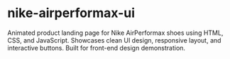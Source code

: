 # nike-airperformax-ui
Animated product landing page for Nike AirPerformax shoes using HTML, CSS, and JavaScript. Showcases clean UI design, responsive layout, and interactive buttons. Built for front-end design demonstration.
